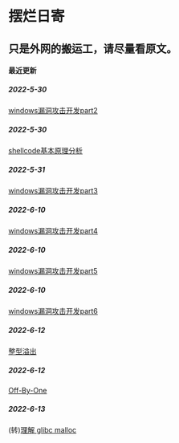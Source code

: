 # 摆烂日寄

## 只是外网的搬运工，请尽量看原文。

#### 最近更新
##### 2022-5-30
[windows漏洞攻击开发part2](reverse_engine/windows_exploit/part2.md)
##### 2022-5-30
[shellcode基本原理分析](av_bypass/shellcode_analyse/shellcode_analyse.md)
##### 2022-5-31
[windows漏洞攻击开发part3](reverse_engine/windows_exploit/part3.md)
##### 2022-6-10
[windows漏洞攻击开发part4](reverse_engine/windows_exploit/part4.md)
##### 2022-6-10
[windows漏洞攻击开发part5](reverse_engine/windows_exploit/part5.md)
##### 2022-6-10
[windows漏洞攻击开发part6](reverse_engine/windows_exploit/part6.md)
##### 2022-6-12
[整型溢出](reverse_engine/linux_exploit/integer_overflow.md)
##### 2022-6-12
[Off-By-One](reverse_engine/linux_exploit/Off-By-One%20漏洞(栈基础))
##### 2022-6-13
(转)[理解 glibc malloc](reverse_engine/linux_exploit/了解%20glic%20malloc.md)